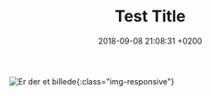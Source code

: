 ﻿---
layout: post
title:  "Test Title"
date:   2018-09-08 21:08:31 +0200
categories: jekyll update
---


![Er der et billede](https://cyberforsvardervirker.dk/assets/Capture.PNG){:class="img-responsive"}